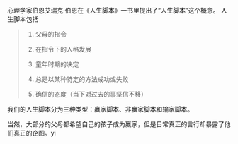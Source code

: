 

心理学家伯恩艾瑞克·伯恩在《人生脚本》一书里提出了“人生脚本”这个概念。
人生脚本包括
>1.  父母的指令
>    
>2.  在指令下的人格发展
>    
>3.  童年时期的决定
 >   
>4.  总是以某种特定的方法成功或失败
>    
>5.  确信的态度（当下对过去的事坚信不移）

我们的人生脚本分为三种类型：赢家脚本、非赢家脚本和输家脚本。

当然，大部分的父母都希望自己的孩子成为赢家，但是日常真正的言行却暴露了他们真正的企图。yi













<!--stackedit_data:
eyJoaXN0b3J5IjpbOTgxNDMwMDgxLC0yMTIxMzIwNjYxLDE4Nj
k1MzMyOTIsNTQ5NzkwNjc2LDEzOTEzNjQ0MDIsMjg2ODkxNDIz
LDEyNjYzMTQyOTMsMjAzNTkxMzgzNiwtMTE1MzYxOTAxNSwyMD
M0MTE3MDkyLDk2OTI2NTgwNl19
-->